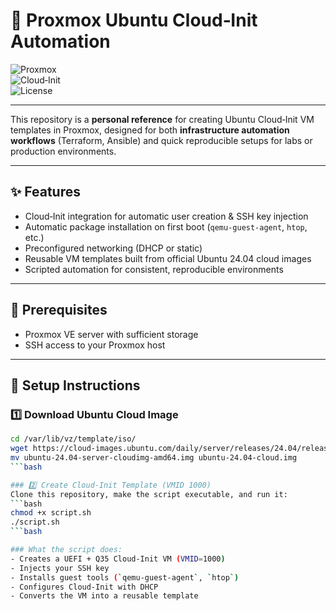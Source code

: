 # 🚀 Proxmox Ubuntu Cloud‑Init Automation

![Proxmox](https://img.shields.io/badge/Proxmox-Automation-orange?logo=proxmox)  
![Cloud‑Init](https://img.shields.io/badge/Cloud--Init-Ubuntu%2024.04-blue?logo=ubuntu)  
![License](https://img.shields.io/badge/License-MIT-green)

---

This repository is a **personal reference** for creating Ubuntu Cloud‑Init VM templates in Proxmox, designed for both **infrastructure automation workflows** (Terraform, Ansible) and quick reproducible setups for labs or production environments.

---

## ✨ Features

- Cloud‑Init integration for automatic user creation & SSH key injection  
- Automatic package installation on first boot (`qemu-guest-agent`, `htop`, etc.)  
- Preconfigured networking (DHCP or static)  
- Reusable VM templates built from official Ubuntu 24.04 cloud images  
- Scripted automation for consistent, reproducible environments

---

## 🧱 Prerequisites
- Proxmox VE server with sufficient storage  
- SSH access to your Proxmox host  
---

## 🧩 Setup Instructions

### 1️⃣ Download Ubuntu Cloud Image


```bash
cd /var/lib/vz/template/iso/
wget https://cloud-images.ubuntu.com/daily/server/releases/24.04/release/ubuntu-24.04-server-cloudimg-amd64.img
mv ubuntu-24.04-server-cloudimg-amd64.img ubuntu-24.04-cloud.img
```bash

### 2️⃣ Create Cloud‑Init Template (VMID 1000)
Clone this repository, make the script executable, and run it:
```bash
chmod +x script.sh
./script.sh
```bash

### What the script does:
- Creates a UEFI + Q35 Cloud‑Init VM (VMID=1000)  
- Injects your SSH key  
- Installs guest tools (`qemu‑guest‑agent`, `htop`)  
- Configures Cloud‑Init with DHCP  
- Converts the VM into a reusable template  


